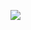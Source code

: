 <a href="https://github.com/daeryun/center_detective/compare/main...develop"><img src="https://img.shields.io/badge/Python-3766AB?style=flat-square&logo=Python&logoColor=white&logoWidth=30"/></a>

